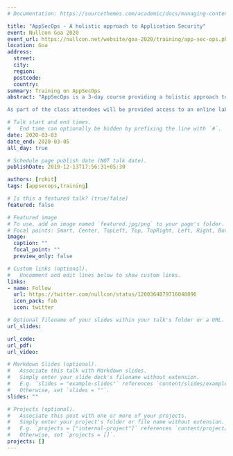 ```yaml
---
# Documentation: https://sourcethemes.com/academic/docs/managing-content/

title: "AppSecOps - A holistic approach to Application Security"
event: Nullcon Goa 2020
event_url: https://nullcon.net/website/goa-2020/training/app-sec-ops.php
location: Goa
address:
  street:
  city:
  region:
  postcode:
  country:
summary: Training on AppSecOps
abstract: "AppSecOps is a 3-day course providing a holistic approach towards application security for developers with automation. This class covers the latest OWASP Top 10 (2017 edition) through an attacker’s perspective and looks at the various best practices/code snippets in Java, .NET and NodeJS to write secure code. Throughout this class, developers will be able to get on the same page with security professionals, understand their language, learn how to fix or mitigate vulnerabilities learnt during the class and also get acquainted with some real-world breaches, for example, “The Equifax” breach in September 2017.Various bug bounty case studies from popular websites like Facebook, Google, Shopify, PayPal, Twitter etc will be discussed explaining the financial repercussions of application security vulnerabilities like SSRF,XXE,SQL Injection, Authentication issues etc… Post learning and understanding what application security vulnerabilities are and how to fix and identify, this class will show how to use automation to weed out some of the vulnerabilities by injecting security into a DevOps pipeline.

As part of the class attendees will be provided access to an online lab for 7 days where they can practice their application security skills and be provided with our custom developed DevSecOps-Lab VM containing all the tools and code which are used for demonstrating the DevSecOps pipeline."

# Talk start and end times.
#   End time can optionally be hidden by prefixing the line with `#`.
date: 2020-03-03
date_end: 2020-03-05
all_day: true

# Schedule page publish date (NOT talk date).
publishDate: 2019-12-13T17:56:31+05:30

authors: [rohit]
tags: [appsecops,training]

# Is this a featured talk? (true/false)
featured: false

# Featured image
# To use, add an image named `featured.jpg/png` to your page's folder. 
# Focal points: Smart, Center, TopLeft, Top, TopRight, Left, Right, BottomLeft, Bottom, BottomRight.
image:
  caption: ""
  focal_point: ""
  preview_only: false

# Custom links (optional).
#   Uncomment and edit lines below to show custom links.
links:
- name: Follow
  url: https://twitter.com/nullcon/status/1200364879716048896
  icon_pack: fab
  icon: twitter

# Optional filename of your slides within your talk's folder or a URL.
url_slides:

url_code:
url_pdf:
url_video:

# Markdown Slides (optional).
#   Associate this talk with Markdown slides.
#   Simply enter your slide deck's filename without extension.
#   E.g. `slides = "example-slides"` references `content/slides/example-slides.md`.
#   Otherwise, set `slides = ""`.
slides: ""

# Projects (optional).
#   Associate this post with one or more of your projects.
#   Simply enter your project's folder or file name without extension.
#   E.g. `projects = ["internal-project"]` references `content/project/deep-learning/index.md`.
#   Otherwise, set `projects = []`.
projects: []
---
```

